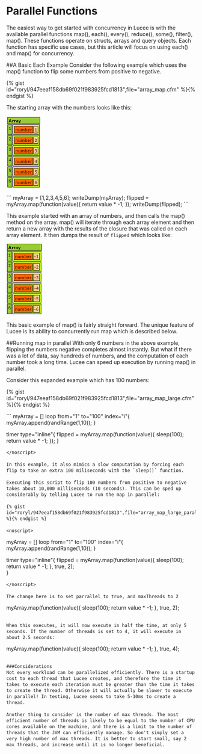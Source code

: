 # Parallel Functions
The easiest way to get started with concurrency in Lucee is with the available parallel functions map(), each(), every(), reduce(), some(), filter(), map(). These functions operate on structs, arrays and query objects. Each function has specific use cases, but this article will focus on using each() and map() for concurrency. 

##A Basic Each Example
Consider the following example which uses the map() function to flip some numbers from positive to negative. 

{% gist id="roryl/947eeaf158db69f021f983925fcd1813",file="array_map.cfm" %}{% endgist %}

The starting array with the numbers looks like this:

![](array_each_original.png)


<noscript>
```
<cfscript>
myArray = [1,2,3,4,5,6];
writeDump(myArray);
flipped = myArray.map(function(value){
	return value * -1;
});
writeDump(flipped);
</cfscript>
```
</noscript>

This example started with an array of numbers, and then calls the map() method on the array. map() will iterate through each array element and then return a new array with the results of the closure that was called on each array element. It then dumps the result of `flipped` which looks like:

![](array_each.png)

This basic example of map() is fairly straight forward. The unique feature of Lucee is its ability to concurrently run map which is described below.

##Running map in parallel
With only 6 numbers in the above example, flipping the numbers negative completes almost instantly. But what if there was a lot of data, say hundreds of numbers, and the computation of each number took a long time. Lucee can speed up execution by running map() in parallel. 

Consider this expanded example which has 100 numbers:

{% gist id="roryl/947eeaf158db69f021f983925fcd1813",file="array_map_large.cfm" %}{% endgist %}

<noscript>
```
<cfscript>
myArray = []
loop from="1" to="100" index="i"{
	myArray.append(randRange(1,10));
}

timer type="inline"{
	flipped = myArray.map(function(value){
		sleep(100);
		return value * -1;
	});	
}
</cfscript>
```
</noscript>

In this example, it also mimics a slow computation by forcing each flip to take an extra 100 miliseconds with the `sleep()` function. 

Executing this script to flip 100 numbers from positive to negative takes about 10,000 milliseconds (10 seconds). This can be sped up considerably by telling Lucee to run the map in parallel:

{% gist id="roryl/947eeaf158db69f021f983925fcd1813",file="array_map_large_parallel.cfm" %}{% endgist %}

<noscript>
```
<cfscript>
myArray = []
loop from="1" to="100" index="i"{
	myArray.append(randRange(1,10));
}

timer type="inline"{
	flipped = myArray.map(function(value){
		sleep(100);
		return value * -1;
	}, true, 2);	
}
</cfscript>
```
</noscript>

The change here is to set parrallel to true, and maxThreads to 2

```
myArray.map(function(value){
    sleep(100);
    return value * -1;
}, true, 2);
```

When this executes, it will now execute in half the time, at only 5 seconds. If the number of threads is set to 4, it will execute in about 2.5 seconds:

```
myArray.map(function(value){
    sleep(100);
    return value * -1;
}, true, 4);
```

###Considerations
Not every workload can be parallelized efficiently. There is a startup cost to each thread that Lucee creates, and therefore the time it takes to execute each iteration must be greater than the time it takes to create the thread. Otherwise it will actually be slower to execute in parallel! In testing, Lucee seems to take 5-10ms to create a thread. 

Another thing to consider is the number of max threads. The most efficient number of threads is likely to be equal to the number of CPU cores available on the machine, and there is a limit to the number of threads that the JVM can efficiently manage. So don't simply set a very high number of max threads. It is better to start small, say 2 max threads, and increase until it is no longer beneficial. 



